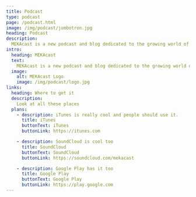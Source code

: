 ```yaml
---
title: Podcast
type: podcast
page: /podcast.html
image: /img/podcast/jumbotron.jpg
heading: Podcast
description:
  MEKAcast is a new podcast and blog dedicated to the growing world of competitive Overwatch, Blizzard's team-based shooter. Tune in for our discussions about the Overwatch League, the ever-evolving metagame, the latest patch notes and their expected impact on the game, and the current state of our favorite FPS.
intro:
  heading: MEKAcast
  text:
    MEKAcast is a new podcast and blog dedicated to the growing world of competitive Overwatch, Blizzard's team-based shooter. Tune in for our discussions about the Overwatch League, the ever-evolving metagame, the latest patch notes and their expected impact on the game, and the current state of our favorite FPS.
  image:
    alt: MEKAcast Logo
    image: /img/podcast/logo.jpg
links:
  heading: Where to get it
  description:
    Look at all these places
  plans:
    - description: iTunes is really cool and people should use it.
      title: iTunes
      buttonText: iTunes
      buttonLink: https://itunes.com

    - description: SoundCloud is cool too
      title: SoundCloud
      buttonText: SoundCloud
      buttonLink: https://soundcloud.com/mekacast

    - description: Google Play has it too
      title: Google Play
      buttonText: Google Play
      buttonLink: https://play.google.com
---
```

